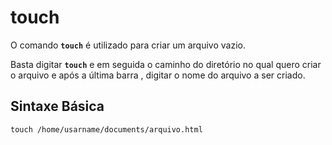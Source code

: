 # touch

O comando __`touch`__ é utilizado para criar um arquivo vazio.

Basta digitar __`touch`__ e em seguida o caminho do diretório no qual quero criar o arquivo e após a última barra , digitar o nome do arquivo a ser criado.

## Sintaxe Básica

```
touch /home/usarname/documents/arquivo.html
```